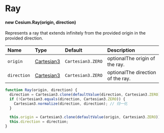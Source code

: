 # Ray



#### new Cesium.Ray(origin, direction)

Represents a ray that extends infinitely from the provided origin in the provided direction.

| Name        | Type                                                         | Default           | Description                       |
| :---------- | :----------------------------------------------------------- | :---------------- | :-------------------------------- |
| `origin`    | [Cartesian3](https://cesium.com/learn/cesiumjs/ref-doc/Cartesian3.html) | `Cartesian3.ZERO` | optionalThe origin of the ray.    |
| `direction` | [Cartesian3](https://cesium.com/learn/cesiumjs/ref-doc/Cartesian3.html) | `Cartesian3.ZERO` | optionalThe direction of the ray. |

```js
function Ray(origin, direction) {
  direction = Cartesian3.clone(defaultValue(direction, Cartesian3.ZERO));
  if (!Cartesian3.equals(direction, Cartesian3.ZERO)) {
    Cartesian3.normalize(direction, direction); // 归一化
  }

  this.origin = Cartesian3.clone(defaultValue(origin, Cartesian3.ZERO));
  this.direction = direction;
}
```

